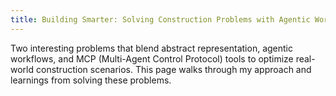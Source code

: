 ```yaml
---
title: Building Smarter: Solving Construction Problems with Agentic Workflows and MCP Tools
---
```

Two interesting problems that blend abstract representation, agentic workflows, and MCP (Multi-Agent Control Protocol) tools to optimize real-world construction scenarios. This page walks through my approach and learnings from solving these problems.
